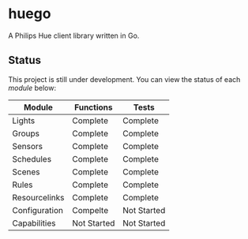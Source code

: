 # huego

A Philips Hue client library written in Go.

## Status

This project is still under development. You can view the status of each *module* below:

| Module | Functions | Tests |
| ------ | ------ | ------ |
| Lights | Complete | Complete |
| Groups | Complete | Complete |
| Sensors | Complete | Complete |
| Schedules | Complete | Complete |
| Scenes | Complete | Complete |
| Rules | Complete | Complete |
| Resourcelinks | Complete | Complete |
| Configuration | Compelte  | Not Started |
| Capabilities | Not Started | Not Started |
